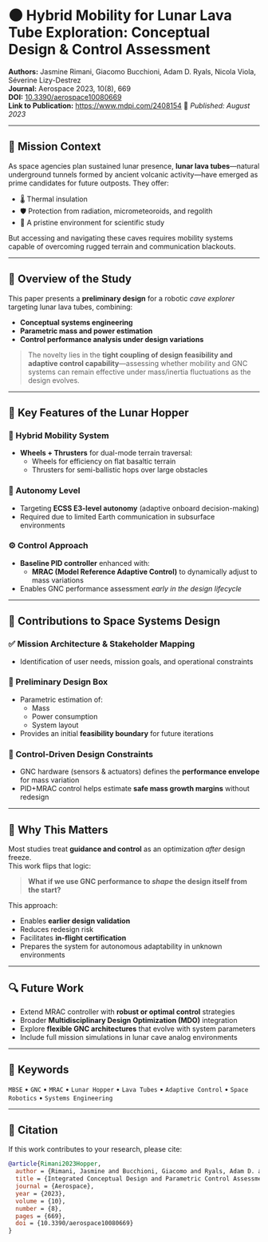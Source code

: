 # 🌑 Hybrid Mobility for Lunar Lava Tube Exploration: Conceptual Design & Control Assessment

**Authors:** Jasmine Rimani, Giacomo Bucchioni, Adam D. Ryals, Nicola Viola, Séverine Lizy-Destrez  
**Journal:** Aerospace 2023, 10(8), 669  
**DOI:** [10.3390/aerospace10080669](https://doi.org/10.3390/aerospace10080669)  
**Link to Publication:** https://www.mdpi.com/2408154
📅 *Published: August 2023*

---

## 🧭 Mission Context

As space agencies plan sustained lunar presence, **lunar lava tubes**—natural underground tunnels formed by ancient volcanic activity—have emerged as prime candidates for future outposts. They offer:
- 🌡️ Thermal insulation  
- 🛡️ Protection from radiation, micrometeoroids, and regolith  
- 🔬 A pristine environment for scientific study  

But accessing and navigating these caves requires mobility systems capable of overcoming rugged terrain and communication blackouts.

---

## 🚀 Overview of the Study

This paper presents a **preliminary design** for a robotic *cave explorer* targeting lunar lava tubes, combining:
- **Conceptual systems engineering**
- **Parametric mass and power estimation**
- **Control performance analysis under design variations**

> The novelty lies in the **tight coupling of design feasibility and adaptive control capability**—assessing whether mobility and GNC systems can remain effective under mass/inertia fluctuations as the design evolves.

---

## 🤖 Key Features of the Lunar Hopper

### 🔁 Hybrid Mobility System
- **Wheels + Thrusters** for dual-mode terrain traversal:
  - Wheels for efficiency on flat basaltic terrain
  - Thrusters for semi-ballistic hops over large obstacles

### 🧠 Autonomy Level
- Targeting **ECSS E3-level autonomy** (adaptive onboard decision-making)
- Required due to limited Earth communication in subsurface environments

### ⚙️ Control Approach
- **Baseline PID controller** enhanced with:
  - **MRAC (Model Reference Adaptive Control)** to dynamically adjust to mass variations
- Enables GNC performance assessment *early in the design lifecycle*

---

## 📐 Contributions to Space Systems Design

### ✅ Mission Architecture & Stakeholder Mapping
- Identification of user needs, mission goals, and operational constraints

### 🧮 Preliminary Design Box
- Parametric estimation of:
  - Mass
  - Power consumption
  - System layout
- Provides an initial **feasibility boundary** for future iterations

### 🎯 Control-Driven Design Constraints
- GNC hardware (sensors & actuators) defines the **performance envelope** for mass variation
- PID+MRAC control helps estimate **safe mass growth margins** without redesign

---

## 🔁 Why This Matters

Most studies treat **guidance and control** as an optimization *after* design freeze.  
This work flips that logic:

> **What if we use GNC performance to *shape* the design itself from the start?**

This approach:
- Enables **earlier design validation**
- Reduces redesign risk
- Facilitates **in-flight certification**
- Prepares the system for autonomous adaptability in unknown environments

---

## 🔍 Future Work

- Extend MRAC controller with **robust or optimal control** strategies
- Broader **Multidisciplinary Design Optimization (MDO)** integration
- Explore **flexible GNC architectures** that evolve with system parameters
- Include full mission simulations in lunar cave analog environments

---

## 🧩 Keywords

`MBSE` • `GNC` • `MRAC` • `Lunar Hopper` • `Lava Tubes` • `Adaptive Control` • `Space Robotics` • `Systems Engineering`

---

## 📎 Citation

If this work contributes to your research, please cite:

```bibtex
@article{Rimani2023Hopper,
  author = {Rimani, Jasmine and Bucchioni, Giacomo and Ryals, Adam D. and Viola, Nicola and Lizy-Destrez, Séverine},
  title = {Integrated Conceptual Design and Parametric Control Assessment for a Hybrid Mobility Lunar Hopper},
  journal = {Aerospace},
  year = {2023},
  volume = {10},
  number = {8},
  pages = {669},
  doi = {10.3390/aerospace10080669}
}

